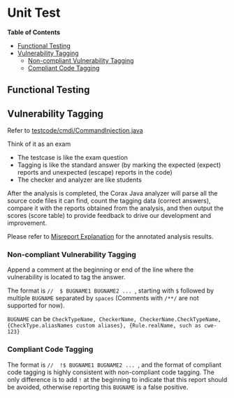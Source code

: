 # Unit Test

**Table of Contents**

* [Functional Testing](#functional-testing)
* [Vulnerability Tagging](#vulnerability-tagging)
  * [Non-compliant Vulnerability Tagging](#non-compliant-vulnerability-tagging)
  * [Compliant Code Tagging](#compliant-code-tagging)

## Functional Testing



## Vulnerability Tagging

Refer to [testcode/cmdi/CommandInjection.java](../corax-config-tests/src/main/java/testcode/cmdi/CommandInjection.java) 

Think of it as an exam

- The testcase is like the exam question
- Tagging is like the standard answer (by marking the expected (expect) reports and unexpected (escape) reports in the code)
- The checker and analyzer are like students

After the analysis is completed, the Corax Java analyzer will parse all the source code files it can find, count the tagging data (correct answers), compare it with the reports obtained from the analysis, and then output the scores (score table) to provide feedback to drive our development and improvement.

Please refer to [Misreport Explanation](usage.md#misreport-explanation) for the annotated analysis results.

### Non-compliant Vulnerability Tagging

Append a comment at the beginning or end of the line where the vulnerability is located to tag the answer.

The format is `//  $ BUGNAME1 BUGNAME2 ... `, starting with `$` followed by multiple `BUGNAME` separated by `spaces` (Comments with `/**/` are not supported for now).

`BUGNAME` can be `CheckTypeName, CheckerName, CheckerName.CheckTypeName, {CheckType.aliasNames custom aliases}, {Rule.realName, such as cwe-123}`



### Compliant Code Tagging

The format is `//  !$ BUGNAME1 BUGNAME2 ... `, and the format of compliant code tagging is highly consistent with non-compliant code tagging. The only difference is to add `!` at the beginning to indicate that this report should be avoided, otherwise reporting this `BUGNAME` is a false positive.